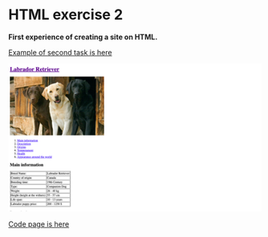# HTML exercise 2

**First experience of creating a site on HTML.**

[Example of second task is here](https://yaninatrekhleb.github.io/learn-html-css/html/exercise-2/)

![How it looks](promo-site.png)

[Code page is here](https://github.com/YaninaTrekhleb/learn-html-css/blob/master/html/exercise-2/index.html)